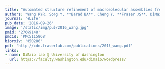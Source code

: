 ```yaml
---
title: "Automated structure refinement of macromolecular assemblies from cryo-EM maps using Rosetta"
authors: "Wang RYR, Song Y, **Barad BA**, Cheng Y, **Fraser JS**, DiMaio F"
journal: 'eLife'
pub_date: '2016-09-26'
image: '/static/img/pub/2016_wang.jpg'
pmid: '27669148'
pmcid: 'PMC5115868'
biorxiv: '050286'
pdf: 'http://cdn.fraserlab.com/publications/2016_wang.pdf'
links:
- name: DiMaio lab @ University of Washington
  url: https://faculty.washington.edu/dimaio/wordpress/
---
```

